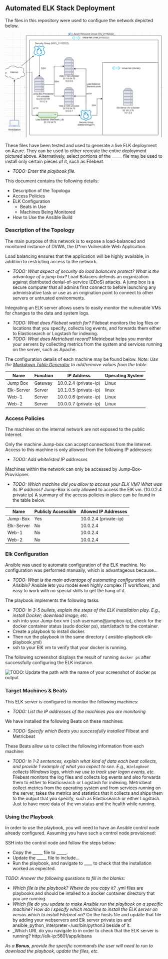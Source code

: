 ## Automated ELK Stack Deployment

The files in this repository were used to configure the network depicted below.

![TODO: Update the path with the name of your diagram](Images/Network_diagram.png)

These files have been tested and used to generate a live ELK deployment on Azure. They can be used to either recreate the entire deployment pictured above. Alternatively, select portions of the _____ file may be used to install only certain pieces of it, such as Filebeat.

  - _TODO: Enter the playbook file._

This document contains the following details:
- Description of the Topologu
- Access Policies
- ELK Configuration
  - Beats in Use
  - Machines Being Monitored
- How to Use the Ansible Build


### Description of the Topology

The main purpose of this network is to expose a load-balanced and monitored instance of DVWA, the D*mn Vulnerable Web Application.

Load balancing ensures that the application will be highly available, in addition to restricting access to the network.
- _TODO: What aspect of security do load balancers protect? What is the advantage of a jump box?_
 Load Balacers defends an organization against distributed denial-of-service (DDoS) attacks.
 A jump box is a secure computer that all admins first connect to before launching any administrative task or use as an origination point to connect to other servers or untrusted environments.

Integrating an ELK server allows users to easily monitor the vulnerable VMs for changes to the data and system logs.
- _TODO: What does Filebeat watch for?_ Filebeat monitors the log files or locations that you specify, collects log events, and forwards them either to Elasticsearch or Logstash for indexing.
- _TODO: What does Metricbeat record?_ Metricbeat helps you monitor your servers by collecting metrics from the system and services running on the server, such as Apache.

The configuration details of each machine may be found below.
_Note: Use the [Markdown Table Generator](http://www.tablesgenerator.com/markdown_tables) to add/remove values from the table_.

| Name     | Function | IP Address | Operating System |
|----------|----------|------------|------------------|
| Jump Box | Gateway  | 10.0.2.4 (private-ip) | Linux            |
| Elk-Server| Server  | 10.1.0.5 (private-ip) | linux            |
| Web-1    | Server   | 10.0.0.6 (private-ip) | Linux            |
| Web-2    | Server   | 10.0.0.7 (private-ip) | Linux            |

### Access Policies

The machines on the internal network are not exposed to the public Internet. 

Only the machine Jump-box can accept connections from the Internet. Access to this machine is only allowed from the following IP addresses:
- _TODO: Add whitelisted IP addresses_

Machines within the network can only be accessed by Jump-Box-Provisioner.
- _TODO: Which machine did you allow to access your ELK VM? What was its IP address?_
 Jump-Box is only allowed to access the ElK vm. (10.0.2.4 private ip) 
A summary of the access policies in place can be found in the table below.

| Name     | Publicly Accessible | Allowed IP Addresses |
|----------|---------------------|----------------------|
| Jump-Box | Yes                 | 10.0.2.4 (private-ip)|
| Elk-Server| No                 | 10.0.2.4             |
| Web-1    | No                  | 10.0.2.4             |
| Web-2    | No                  | 10.0.2.4

### Elk Configuration

Ansible was used to automate configuration of the ELK machine. No configuration was performed manually, which is advantageous because...
- _TODO: What is the main advantage of automating configuration with Ansible?_
 Ansible lets you model even highly complex IT workflows, and easy to work with no special skills to get the hang of it. 

The playbook implements the following tasks:
- _TODO: In 3-5 bullets, explain the steps of the ELK installation play. E.g., install Docker; download image; etc._
- ssh into your Jump-box vm ( ssh username@jumpbox-ip), check for the docker container status (sudo docker ps), start/attach to the container.
- Create a playbook to install docker.
- Then run the playbook in the same directory ( ansible-playbook elk-playbook.yml)
- ssh to your ElK vm to verify that your docker is running. 
 
The following screenshot displays the result of running `docker ps` after successfully configuring the ELK instance.

![TODO: Update the path with the name of your screenshot of docker ps output](Images/docker_ps_output.png)

### Target Machines & Beats
This ELK server is configured to monitor the following machines:
- _TODO: List the IP addresses of the machines you are monitoring_

We have installed the following Beats on these machines:
- _TODO: Specify which Beats you successfully installed_
Filbeat and Metricbeat 

These Beats allow us to collect the following information from each machine:
- _TODO: In 1-2 sentences, explain what kind of data each beat collects, and provide 1 example of what you expect to see. E.g., `Winlogbeat` collects Windows logs, which we use to track user logon events, etc._ 
 Filebeat monitors the log files and collects log events and also forwards them to either to Elasticsearch or Logstash for indexing.
 Metricbeat collect metrics from the operating system and from services running on the server, takes the metrics and statistics that it collects and ships them to the output that you specify, such as Elasticsearch or either Logstash.
Just to have more data of the vm status and the health while running. 

### Using the Playbook
In order to use the playbook, you will need to have an Ansible control node already configured. Assuming you have such a control node provisioned: 

SSH into the control node and follow the steps below:
- Copy the _____ file to _____.
- Update the _____ file to include...
- Run the playbook, and navigate to ____ to check that the installation worked as expected.

_TODO: Answer the following questions to fill in the blanks:_
- _Which file is the playbook? Where do you copy it?_ .yml files are playbooks and should be intalled to a docker container directory that you are running. 
- _Which file do you update to make Ansible run the playbook on a specific machine? How do I specify which machine to install the ELK server on versus which to install Filebeat on?_ On the hosts file and update that file by adding your webservers and Elk server private ips and ansible_python_interpreter=/usr/bin/python3 beside of it.
- _Which URL do you navigate to in order to check that the ELK server is running? http://elk-ip:5601/app/kibana 

_As a **Bonus**, provide the specific commands the user will need to run to download the playbook, update the files, etc._
 


